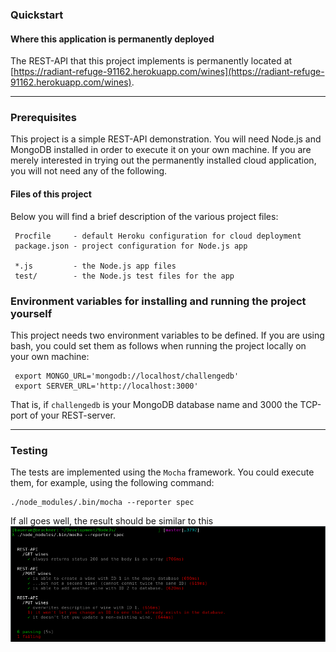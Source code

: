 ### Quickstart
#### Where this application is permanently deployed
The REST-API that this project implements is permanently located at
[https://radiant-refuge-91162.herokuapp.com/wines](https://radiant-refuge-91162.herokuapp.com/wines).

***

### Prerequisites
This project is a simple REST-API demonstration.  You will need Node.js and MongoDB installed in order
to execute it on your own machine.  If you are merely interested in trying out the permanently installed
cloud application, you will not need any of the following.

#### Files of this project
Below you will find a brief description of the various project files:

     Procfile     - default Heroku configuration for cloud deployment
     package.json - project configuration for Node.js app
     
     *.js         - the Node.js app files
     test/        - the Node.js test files for the app

### Environment variables for installing and running the project yourself
This project needs two environment variables to be defined. If you are using bash, you could set them
as follows when running the project locally on your own machine:

     export MONGO_URL='mongodb://localhost/challengedb'
     export SERVER_URL='http://localhost:3000'

That is, if `challengedb` is your MongoDB database name and 3000 the TCP-port of your REST-server.

***

### Testing

The tests are implemented using the `Mocha` framework.  You could execute them, for example, using
the following command:

    ./node_modules/.bin/mocha --reporter spec

If all goes well, the result should be similar to this
![Test output](doc/test1.png)
